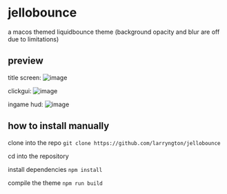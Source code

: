 # jellobounce

a macos themed liquidbounce theme
(background opacity and blur are off due to limitations)

## preview

title screen:
![image](https://github.com/user-attachments/assets/3c852b7c-2606-451c-a2ba-c52efeb9b55e)

clickgui:
![image](https://github.com/user-attachments/assets/87d2bf58-4674-422c-98ae-7bf8b3774e6c)

ingame hud:
![image](https://github.com/user-attachments/assets/88bd8ceb-73a7-4c37-ab29-7c32b7222a35)


## how to install manually

clone into the repo `git clone https://github.com/larryngton/jellobounce`

cd into the repository

install dependencies `npm install`

compile the theme `npm run build`
